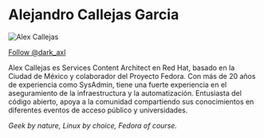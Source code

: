 # Alejandro Callejas Garcia

![Alex Callejas](https://avatars.githubusercontent.com/u/5751446?s=200&v=4)

<a href="https://twitter.com/dark_axl?ref_src=twsrc%5Etfw" class="twitter-follow-button" data-show-count="false">Follow @dark_axl</a><script async src="https://platform.twitter.com/widgets.js" charset="utf-8"></script>

Alex Callejas es Services Content Architect en Red Hat, 
basado en la Ciudad de México y colaborador del Proyecto Fedora. Con 
más de 20 años de experiencia como SysAdmin, tiene una fuerte experiencia 
en el aseguramiento de la infraestructura y la automatización. Entusiasta 
del código abierto, apoya a la comunidad compartiendo sus conocimientos 
en diferentes eventos de acceso público y universidades.

_Geek by nature, Linux by choice, Fedora of course._

